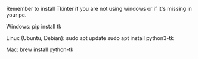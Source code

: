 Remember to install Tkinter if you are not using windows or if it's missing in your pc.

Windows:
pip install tk

Linux (Ubuntu, Debian):
sudo apt update
sudo apt install python3-tk

Mac:
brew install python-tk
